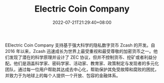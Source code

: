 ﻿---
weight: 
title: "Electric Coin Company"
description: "EElectric Coin Company 支持基于强大科学的隐私数字货币 Zcash 的开发。自 2016 年以来，Zcash 迅速成长为世界上最受重视和最受尊敬的加密货币之一。"
date: 2022-07-21T21:29:40+08:00
lastmod: 2022-07-21T10:55:40+08:00
draft: false
authors: ["Cindy"]
featuredImage: "electric-coin-company.jpg"
link: "https://electriccoin.co/"
tags: ["研究机构","Electric Coin Company"]
categories: ["navigation"]
navigation: ["研究机构"]
lightgallery: true
toc: true
pinned: false
recommend: false
recommend1: false
---
EElectric Coin Company 支持基于强大科学的隐私数字货币 Zcash 的开发。自 2016 年以来，Zcash 迅速成长为世界上最受重视和最受尊敬的加密货币之一。他们发现了潜在的科学原理并设计了 ZEC 协议，但并不控制货币、挖矿或者利益分配。他们是涵盖科学家、密码学家、活动家、教育家、政策制定与发现者的多元化团队，通过每一位用户帮助其达成去中心化，帮助保护其免受故障和腐败的困扰，并致力于为地球上的每个人提供一个开放、包容的金融体系。

